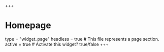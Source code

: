 +++
# Homepage
type = "widget_page"
headless = true  # This file represents a page section.
active = true  # Activate this widget? true/false
+++